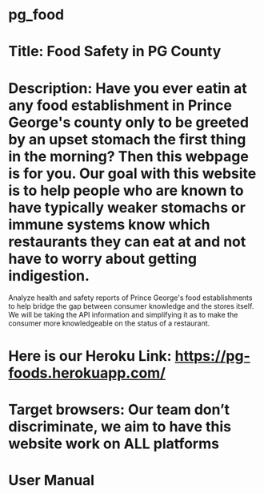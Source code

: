 # pg_food
# Title: Food Safety in PG County

# Description: Have you ever eatin at any food establishment in Prince George's county only to be greeted by an upset stomach the first thing in the morning? Then this webpage is for you. Our goal with this website is to help people who are known to have typically weaker stomachs or immune systems know which restaurants they can eat at and not have to worry about getting indigestion.

Analyze health and safety reports of Prince George's food establishments to help bridge the gap between consumer knowledge and the stores itself. We will be taking the API information and simplifying it as to make the consumer more knowledgeable on the status of a restaurant.


# Here is our Heroku Link: https://pg-foods.herokuapp.com/

# Target browsers: Our team don’t discriminate, we aim to have this website work on ALL platforms

# User Manual